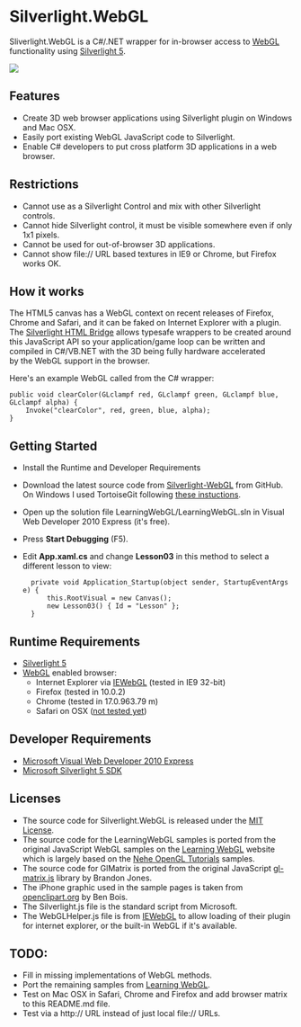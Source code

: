 ﻿Silverlight.WebGL
=================

Sliverlight.WebGL is a C#/.NET wrapper for in-browser access to [WebGL](http://get.webgl.org/)
functionality using [Silverlight 5](http://www.microsoft.com/silverlight/).

<img src="https://raw.github.com/Arlorean/Silverlight-WebGL/master/Website/Lesson03-Windows-IE9.PNG"></img>

Features
--------

* Create 3D web browser applications using Silverlight plugin on Windows and Mac OSX.
* Easily port existing WebGL JavaScript code to Silverlight.
* Enable C# developers to put cross platform 3D applications in a web browser. 

Restrictions
------------

* Cannot use as a Silverlight Control and mix with other Silverlight controls.
* Cannot hide Silverlight control, it must be visible somewhere even if only 1x1 pixels.
* Cannot be used for out-of-browser 3D applications.
* Cannot show file:// URL based textures in IE9 or Chrome, but Firefox works OK.

How it works
------------

The HTML5 canvas has a WebGL context on recent releases of Firefox, Chrome and Safari, and
it can be faked on Internet Explorer with a plugin.
The [Silverlight HTML Bridge](http://msdn.microsoft.com/en-us/library/cc645076(v=vs.95).aspx)
allows typesafe wrappers to be created around this JavaScript API so your application/game
loop can be written and compiled in C#/VB.NET with the 3D being fully hardware accelerated  
by the WebGL support in the browser.

Here's an example WebGL called from the C# wrapper:

    public void clearColor(GLclampf red, GLclampf green, GLclampf blue, GLclampf alpha) {
	    Invoke("clearColor", red, green, blue, alpha);
    }

Getting Started
---------------

* Install the Runtime and Developer Requirements
* Download the latest source code from
[Silverlight-WebGL](https://github.com/Arlorean/Silverlight-WebGL) from GitHub. 
On Windows I used TortoiseGit following 
[these instuctions](http://www.sparkfun.com/tutorials/165).
* Open up the solution file LearningWebGL/LearningWebGL.sln in Visual Web Developer 2010 Express (it's free).
* Press **Start Debugging** (F5).
* Edit **App.xaml.cs** and change **Lesson03** in this method to select a different lesson to view:

        private void Application_Startup(object sender, StartupEventArgs e) {
            this.RootVisual = new Canvas();
            new Lesson03() { Id = "Lesson" };
        }

Runtime Requirements 
--------------------

* [Silverlight 5](http://www.microsoft.com/silverlight/)
* [WebGL](http://get.webgl.org/) enabled browser:
  * Internet Explorer via [IEWebGL](http://iewebgl.com/) (tested in IE9 32-bit)
  * Firefox (tested in 10.0.2)
  * Chrome (tested in 17.0.963.79 m)
  * Safari on OSX ([not tested yet](http://www.ikriz.nl/2011/08/23/enable-webgl-in-safari))

Developer Requirements 
----------------------

* [Microsoft Visual Web Developer 2010 Express](http://www.microsoft.com/visualstudio/en-us/products/2010-editions/visual-web-developer-express)
* [Microsoft Silverlight 5 SDK](http://www.microsoft.com/download/en/details.aspx?id=28359)

Licenses
--------

* The source code for Silverlight.WebGL is released under the
[MIT License](http://www.opensource.org/licenses/MIT).
* The source code for the LearningWebGL samples is ported from the original JavaScript WebGL
samples on the [Learning WebGL](http://learningwebgl.com/blog/?page_id=1217) website which is largely
based on the [Nehe OpenGL Tutorials](http://nehe.gamedev.net/) samples.
* The source code for GlMatrix is ported from the original JavaScript
[gl-matrix.js](https://github.com/toji/gl-matrix) library by Brandon Jones.
* The iPhone graphic used in the sample pages is taken from 
[openclipart.org](http://openclipart.org/people/BenBois/BenBois_iPhone_SVG.svg) by Ben Bois.
* The Silverlight.js file is the standard script from Microsoft.
* The WebGLHelper.js file is from [IEWebGL](http://iewebgl.com/) to allow loading of their plugin for internet explorer, or the built-in WebGL if it's available.

TODO:
-----

* Fill in missing implementations of WebGL methods.
* Port the remaining samples from [Learning WebGL](http://learningwebgl.com/blog/?page_id=1217).
* Test on Mac OSX in Safari, Chrome and Firefox and add browser matrix to this README.md file.
* Test via a http:// URL instead of just local file:// URLs.
